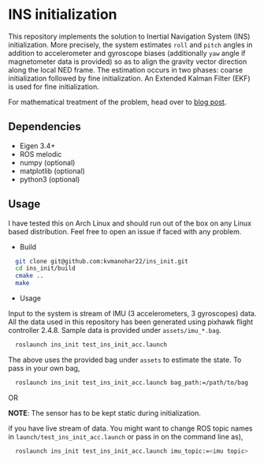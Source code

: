 # INS initialization
This repository implements the solution to Inertial Navigation System (INS) initialization. More precisely, the system estimates `roll` and `pitch` angles in addition to accelerometer and gyroscope biases (additionally `yaw` angle if magnetometer data is provided) so as to align the gravity vector direction along the local NED frame. The estimation occurs in two phases: coarse initialization followed by fine initialization. An Extended Kalman Filter (EKF) is used for fine initialization.

For mathematical treatment of the problem, head over to [blog post](https://kvmanohar22.github.io/ins_init).

## Dependencies
- Eigen 3.4+
- ROS melodic
- numpy (optional)
- matplotlib (optional)
- python3 (optional)

## Usage
I have tested this on Arch Linux and should run out of the box on any Linux based distribution. Feel free to open an issue if faced with any problem.

- Build

```bash
  git clone git@github.com:kvmanohar22/ins_init.git
  cd ins_init/build
  cmake ..
  make
```

- Usage

Input to the system is stream of IMU (3 accelerometers, 3 gyroscopes) data. All the data used in this repository has been generated using pixhawk flight controller 2.4.8. Sample data is provided under `assets/imu_*.bag`.

```bash
  roslaunch ins_init test_ins_init_acc.launch
```

The above uses the provided bag under `assets` to estimate the state. To pass in your own bag,

```bash
  roslaunch ins_init test_ins_init_acc.launch bag_path:=/path/to/bag
```
OR

**NOTE**: The sensor has to be kept static during initialization.

if you have live stream of data. You might want to change ROS topic names in `launch/test_ins_init_acc.launch` or pass in on the command line as),

```bash
  roslaunch ins_init test_ins_init_acc.launch imu_topic:=<imu topic>
```

